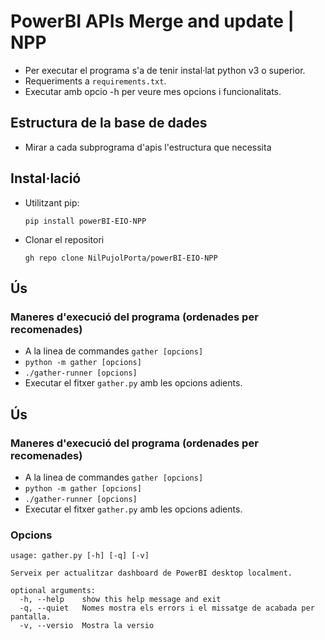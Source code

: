 # PowerBI APIs Merge and update | NPP

- Per executar el programa s'a de tenir instal·lat python v3 o superior.
- Requeriments a `requirements.txt`.
- Executar amb opcio -h per veure mes opcions i funcionalitats.

## Estructura de la base de dades
- Mirar a cada subprograma d'apis l'estructura que necessita

## Instal·lació

- Utilitzant pip:

  ```pip install powerBI-EIO-NPP```

- Clonar el repositori

  ```gh repo clone NilPujolPorta/powerBI-EIO-NPP```

## Ús
### Maneres d'execució del programa (ordenades per recomenades)
- A la linea de commandes `gather [opcions]`
- ```python -m gather [opcions]```
- ```./gather-runner [opcions] ```
- Executar el fitxer `gather.py` amb les opcions adients.

## Ús
### Maneres d'execució del programa (ordenades per recomenades)
- A la linea de commandes `gather [opcions]`
- ```python -m gather [opcions]```
- ```./gather-runner [opcions] ```
- Executar el fitxer `gather.py` amb les opcions adients.


### Opcions

```
usage: gather.py [-h] [-q] [-v]

Serveix per actualitzar dashboard de PowerBI desktop localment.

optional arguments:
  -h, --help    show this help message and exit
  -q, --quiet   Nomes mostra els errors i el missatge de acabada per pantalla.
  -v, --versio  Mostra la versio
```
